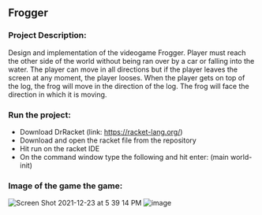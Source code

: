 ## Frogger

### Project Description:

Design and implementation of the videogame Frogger. Player must reach the other side of the world without being ran over by a car or falling into the water. The player can move in all directions but if the player leaves the screen at any moment, the player looses. When the player gets on top of the log, the frog will move in the direction of the log. The frog will face the direction in which it is moving.

### Run the project:
- Download DrRacket (link: https://racket-lang.org/)
- Download and open the racket file from the repository
- Hit run on the racket IDE
- On the command window type the following and hit enter: (main world-init)

### Image of the game the game:

![Screen Shot 2021-12-23 at 5 39 14 PM](https://user-images.githubusercontent.com/89400862/147297828-ad099ce8-2eff-4f8b-9ebf-a8e40f18e720.png)
![image](https://user-images.githubusercontent.com/89400862/210665456-3972737d-ac8c-4bc1-8373-a433da9cc0b7.png)
